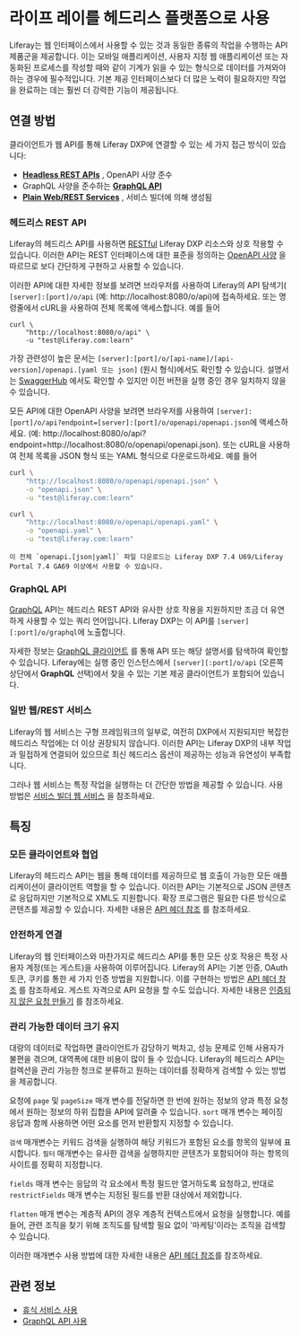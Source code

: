 # 라이프 레이를 헤드리스 플랫폼으로 사용

Liferay는 웹 인터페이스에서 사용할 수 있는 것과 동일한 종류의 작업을 수행하는 API 제품군을 제공합니다. 이는 모바일 애플리케이션, 사용자 지정 웹 애플리케이션 또는 자동화된 프로세스를 작성할 때와 같이 기계가 읽을 수 있는 형식으로 데이터를 가져와야 하는 경우에 필수적입니다. 기본 제공 인터페이스보다 더 많은 노력이 필요하지만 작업을 완료하는 데는 훨씬 더 강력한 기능이 제공됩니다.

## 연결 방법

클라이언트가 웹 API를 통해 Liferay DXP에 연결할 수 있는 세 가지 접근 방식이 있습니다:
* [__Headless REST APIs__](#headless-rest-apis) , OpenAPI 사양 준수
* GraphQL 사양을 준수하는 [__GraphQL API__](#graphql-api)
* [__Plain Web/REST Services__](#plain-webrest-services) , 서비스 빌더에 의해 생성됨

### 헤드리스 REST API

Liferay의 헤드리스 API를 사용하면 [RESTful](https://www.w3.org/TR/2004/NOTE-ws-arch-20040211/#relwwwrest) Liferay DXP 리소스와 상호 작용할 수 있습니다. 이러한 API는 REST 인터페이스에 대한 표준을 정의하는 [OpenAPI 사양](https://swagger.io/docs/specification/about/) 을 따르므로 보다 간단하게 구현하고 사용할 수 있습니다.

이러한 API에 대한 자세한 정보를 보려면 브라우저를 사용하여 Liferay의 API 탐색기( `[server]:[port]/o/api` (예: http://localhost:8080/o/api)에 접속하세요. 또는 명령줄에서 cURL을 사용하여 전체 목록에 액세스합니다. 예를 들어

```
curl \
    "http://localhost:8080/o/api" \
    -u "test@liferay.com:learn"
```

가장 관련성이 높은 문서는 `[server]:[port]/o/[api-name]/[api-version]/openapi.[yaml 또는 json]` (원시 형식)에서도 확인할 수 있습니다. 설명서는 [SwaggerHub](https://app.swaggerhub.com/search?owner=liferayinc) 에서도 확인할 수 있지만 이전 버전을 실행 중인 경우 일치하지 않을 수 있습니다.

모든 API에 대한 OpenAPI 사양을 보려면 브라우저를 사용하여 `[server]:[port]/o/api?endpoint=[server]:[port]/o/openapi/openapi.json`에 액세스하세요. (예: http://localhost:8080/o/api?endpoint=http://localhost:8080/o/openapi/openapi.json). 또는 cURL을 사용하여 전체 목록을 JSON 형식 또는 YAML 형식으로 다운로드하세요. 예를 들어

```bash
curl \
    "http://localhost:8080/o/openapi/openapi.json" \
    -o "openapi.json" \
    -u "test@liferay.com:learn"
```

```bash
curl \
    "http://localhost:8080/o/openapi/openapi.yaml" \
    -o "openapi.yaml" \
    -u "test@liferay.com:learn"
```

```{note}
이 전체 `openapi.[json|yaml]` 파일 다운로드는 Liferay DXP 7.4 U69/Liferay Portal 7.4 GA69 이상에서 사용할 수 있습니다.
```

### GraphQL API

[GraphQL](https://graphql.org/) API는 헤드리스 REST API와 유사한 상호 작용을 지원하지만 조금 더 유연하게 사용할 수 있는 쿼리 언어입니다. Liferay DXP는 이 API를 `[server][:port]/o/graphql`에 노출합니다.

자세한 정보는 [GraphQL 클라이언트](https://graphql.org/graphql-js/graphql-clients/) 를 통해 API 또는 해당 설명서를 탐색하여 확인할 수 있습니다. Liferay에는 실행 중인 인스턴스에서 `[server][:port]/o/api` (오른쪽 상단에서 **GraphQL** 선택)에서 찾을 수 있는 기본 제공 클라이언트가 포함되어 있습니다.

### 일반 웹/REST 서비스

Liferay의 웹 서비스는 구형 프레임워크의 일부로, 여전히 DXP에서 지원되지만 복잡한 헤드리스 작업에는 더 이상 권장되지 않습니다. 이러한 API는 Liferay DXP의 내부 작업과 밀접하게 연결되어 있으므로 최신 헤드리스 옵션이 제공하는 성능과 유연성이 부족합니다.

그러나 웹 서비스는 특정 작업을 실행하는 더 간단한 방법을 제공할 수 있습니다. 사용 방법은 [서비스 빌더 웹 서비스](../building-applications/data-frameworks/service-builder.md) 을 참조하세요.

## 특징

### 모든 클라이언트와 협업

Liferay의 헤드리스 API는 웹을 통해 데이터를 제공하므로 웹 호출이 가능한 모든 애플리케이션이 클라이언트 역할을 할 수 있습니다. 이러한 API는 기본적으로 JSON 콘텐츠로 응답하지만 기본적으로 XML도 지원합니다. 확장 프로그램은 필요한 다른 방식으로 콘텐츠를 제공할 수 있습니다. 자세한 내용은 [API 헤더 참조](./consuming-apis/api-headers-reference.md#accept) 를 참조하세요.

### 안전하게 연결

Liferay의 웹 인터페이스와 마찬가지로 헤드리스 API를 통한 모든 상호 작용은 특정 사용자 계정(또는 게스트)을 사용하여 이루어집니다. Liferay의 API는 기본 인증, OAuth 토큰, 쿠키를 통한 세 가지 인증 방법을 지원합니다. 이를 구현하는 방법은 [API 헤더 참조](./consuming-apis/api-headers-reference.md#authorization) 를 참조하세요. 게스트 자격으로 API 요청을 할 수도 있습니다. 자세한 내용은 [인증되지 않은 요청 만들기](./consuming-apis/making-unauthenticated-requests.md) 를 참조하세요.

### 관리 가능한 데이터 크기 유지

대량의 데이터로 작업하면 클라이언트가 감당하기 벅차고, 성능 문제로 인해 사용자가 불편을 겪으며, 대역폭에 대한 비용이 많이 들 수 있습니다. Liferay의 헤드리스 API는 컬렉션을 관리 가능한 청크로 분류하고 원하는 데이터를 정확하게 검색할 수 있는 방법을 제공합니다.

요청에 `page` 및 `pageSize` 매개 변수를 전달하면 한 번에 원하는 정보의 양과 특정 요청에서 원하는 정보의 하위 집합을 API에 알려줄 수 있습니다. `sort` 매개 변수는 페이징 응답과 함께 사용하면 어떤 요소를 먼저 반환할지 지정할 수 있습니다.

`검색` 매개변수는 키워드 검색을 실행하여 해당 키워드가 포함된 요소를 항목의 일부에 표시합니다. `필터` 매개변수는 유사한 검색을 실행하지만 콘텐츠가 포함되어야 하는 항목의 사이트를 정확히 지정합니다.

`fields` 매개 변수는 응답의 각 요소에서 특정 필드만 열거하도록 요청하고, 반대로 `restrictFields` 매개 변수는 지정된 필드를 반환 대상에서 제외합니다.

`flatten` 매개 변수는 계층적 API의 경우 계층적 컨텍스트에서 요청을 실행합니다. 예를 들어, 관련 조직을 찾기 위해 조직도를 탐색할 필요 없이 '마케팅'이라는 조직을 검색할 수 있습니다.

이러한 매개변수 사용 방법에 대한 자세한 내용은 [API 헤더 참조](./consuming-apis/api-headers-reference.md)를 참조하세요.

## 관련 정보

* [휴식 서비스 사용](../headless-delivery/consuming-apis/consuming-rest-services.md)
* [GraphQL API 사용](../headless-delivery/consuming-apis/consuming-graphql-apis.md)
